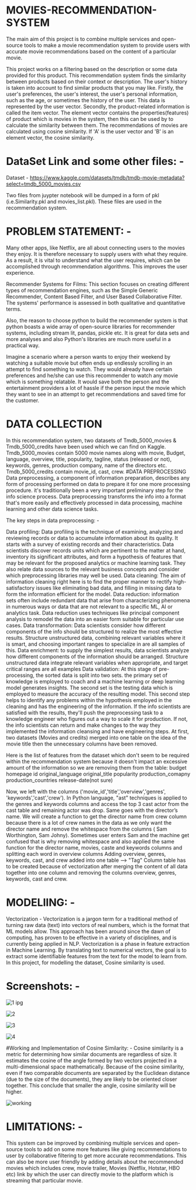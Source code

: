 # MOVIES-RECOMMENDATION-SYSTEM
The main aim of this project is to combine multiple services and open-source tools to make a movie recommendation system to provide users with accurate movie recommendations based on the content of a particular movie.

This project works on a filtering based on the description or some data provided for this product. This recommendation system finds the similarity between products based on their context or description. The user's history is taken into account to find similar products that you may like.
Firstly, the user's preferences, the user's interest, the user's personal information, such as the age, or sometimes the history of the user. This data is represented by the user vector. Secondly, the product-related information is called the item vector. The element vector contains the properties(features) of product which is movies in the system, then this can be used by to calculate the similarity between them. The recommendations of movies are calculated using cosine similarity. If 'A' is the user vector and 'B' is an element vector, the cosine similarity.

# DataSet Link and some other files: -
Dataset - https://www.kaggle.com/datasets/tmdb/tmdb-movie-metadata?select=tmdb_5000_movies.csv

Two files from juypter notebook will be dumped in a form of pkl (i.e.Similarity.pkl and movies_list.pkl).
These files are used in the recommendation system.

# PROBLEM STATEMENT: - 
Many other apps, like Netflix, are all about connecting users to the movies they enjoy. It is therefore necessary to supply users with what they require. As a result, it is vital to understand what the user requires, which can be accomplished through recommendation algorithms. This improves the user experience.

Recommender Systems for Films: This section focuses on creating different types of recommendation engines, such as the Simple Generic Recommender, Content Based Filter, and User Based Collaborative Filter. The systems' performance is assessed in both qualitative and quantitative terms.

Also, the reason to choose python to build the recommender system is that python boasts a wide array of open-source libraries for recommender systems, including stream lit, pandas, pickle etc. It is great for data sets and more analyses and also Python's libraries are much more useful in a practical way.

Imagine a scenario where a person wants to enjoy their weekend by watching a suitable movie but often ends up endlessly scrolling in an attempt to find something to watch. They would already have certain preferences and he/she can use this recommender to watch any movie which is something relatable. It would save both the person and the entertainment providers a lot of hassle if the person input the movie which they want to see in an attempt to get recommendations and saved time for the customer.

# DATA COLLECTION 
In this recommendation system, two datasets of Tmdb_5000_movies & Tmdb_5000_credits have been used which we can find on Kaggle.
Tmdb_5000_movies contain 5000 movie names along with movie, Budget, language, overview, title, popularity, tagline, status (released or not), keywords, genres, production company, name of the directors etc.
Tmdb_5000_credits contain movie_id, cast, crew.
#DATA PREPROCESSING Data preprocessing, a component of information preparation, describes any form of processing performed on data to prepare it for one more processing procedure. it's traditionally been a very important preliminary step for the info science process. Data preprocessing transforms the info into a format that's more easily and effectively processed in data processing, machine learning and other data science tasks.

The key steps in data preprocessing: -

Data profiling: Data profiling is the technique of examining, analyzing and reviewing records or data to accumulate information about its quality. It starts with a survey of existing records and their characteristics. Data scientists discover records units which are pertinent to the matter at hand, inventory its significant attributes, and form a hypothesis of features that may be relevant for the proposed analytics or machine learning task. They also relate data sources to the relevant business concepts and consider which preprocessing libraries may well be used.
Data cleaning: The aim of information cleaning right here is to find the proper manner to rectify high-satisfactory issues like eliminating bad data, and filling in missing data to form the information efficient for the model.
Data reduction: information sets often include redundant data that arise from characterizing phenomena in numerous ways or data that are not relevant to a specific ML, AI or analytics task. Data reduction uses techniques like principal component analysis to remodel the data into an easier form suitable for particular use cases.
Data transformation: Data scientists consider how different components of the info should be structured to realize the most effective results. Structure unstructured data, combining relevant variables where it is smart, and choosing important ranges to specialize in are all samples of this.
Data enrichment: to supply the simplest results, data scientists analyze how different components of the information should be arranged. Structure unstructured data integrate relevant variables when appropriate, and target critical ranges are all examples
Data validation: At this stage of pre-processing, the sorted data is split into two sets. the primary set of knowledge is employed to coach and a machine learning or deep learning model generates insights. The second set is the testing data which is employed to measure the accuracy of the resulting model. This second step helps to identify any problems within the hypothesis employed in the cleaning and has the engineering of the information. If the info scientists are satisfied with the results, they'll push the preprocessing task to a knowledge engineer who figures out a way to scale it for production. If not, the info scientists can return and make changes to the way they implemented the information cleansing and have engineering steps.
At first, two datasets (Movies and credits) merged into one table on the idea of the movie title then the unnecessary columns have been removed.

Here is the list of features from the dataset which don't seem to be required within the recommendation system because it doesn't impact an excessive amount of the information so we are removing them from the table: budget homepage id original_language original_title popularity production_comapny production_countries release-date(not sure)

Now, we left with the columns ('movie_id','title','overview','genres', 'keywords','cast','crew'). In Python language, "ast" techniques is applied to the genres and keywords columns and access the top 3 cast actor from the cast table and remaining actor was drop. Same goes with the director’s name. We will create a function to get the director name from crew column because there is a lot of crew names in the data as we only want the director name and remove the whitespace from the columns ( Sam Worthington, Sam Johny). Sometimes user enters Sam and the machine get confused that is why removing whitespace and also applied the same function for the director name, movies, caste and keywords columns and splitting each word in overview columns Adding overview, genres, keywords, cast, and crew added into one table --> "Tag" Column table has to be created because of vectorization after merging the content of all data together into one column and removing the columns overview, genres, keywords, cast and crew.

# MODELIING: - 
Vectorization - Vectorization is a jargon term for a traditional method of turning raw data (text) into vectors of real numbers, which is the format that ML models allow. This approach has been around since the dawn of computing, has proven to be effective in a variety of disciplines, and is currently being applied in NLP. Vectorization is a phase in feature extraction in Machine Learning. By translating text to numerical vectors, the goal is to extract some identifiable features from the text for the model to learn from. In this project, for modelling the dataset, Cosine similarity is used.

# Screenshots: - 

![1 ipg](https://user-images.githubusercontent.com/82112139/184529433-46119771-9d37-430d-b41c-1f411b733215.jpg)


![2](https://user-images.githubusercontent.com/82112139/184529436-5610ee71-566c-4823-9906-687f03f65689.jpg)


![3](https://user-images.githubusercontent.com/82112139/184529443-8fd71cfd-6e58-45f1-9253-6a13a6cdd091.jpg)


![4](https://user-images.githubusercontent.com/82112139/184529445-00cfadb2-ab57-40e4-910f-206555b6ead1.gif)


#Working and Implementation of Cosine Similarity: -
Cosine similarity is a metric for determining how similar documents are regardless of size. It estimates the cosine of the angle formed by two vectors projected in a multi-dimensional space mathematically. Because of the cosine similarity, even if two comparable documents are separated by the Euclidean distance (due to the size of the documents), they are likely to be oriented closer together. This conclude that smaller the angle, cosine similarity will be higher.


![working](https://user-images.githubusercontent.com/82112139/184529453-9d05683a-1f19-4d24-b700-55b478ef7d47.jpg)



# LIMITATIONS: -

This system can be improved by combining multiple services and open-source tools to add on some more features like giving recommendations to user by collaborative filtering to get more accurate recommendations. This can also be more user friendly by adding details about the recommended movies which includes crew, movie trailer, Movies (Netflix, Hotstar, HBO etc) link by which the user can directly movie to the platform which is streaming that particular movie.
